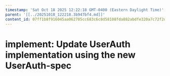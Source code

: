 ```yaml
---
timestamp: 'Sat Oct 18 2025 12:22:18 GMT-0400 (Eastern Daylight Time)'
parent: '[[../20251018_122218.3b947bf4.md]]'
content_id: 07ff1b8f916045aa062705cc683c6c8d58108fda882abdfe320a7c72f2dc3a7e
---
```


# implement: Update UserAuth implementation using the new UserAuth-spec
